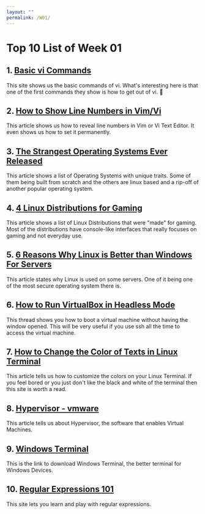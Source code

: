 ```yaml
---
layout: ""
permalink: /W01/
---
```


# Top 10 List of Week 01

## 1. [Basic vi Commands](https://www.cs.colostate.edu/helpdocs/vi.html)<br>
This site shows us the basic commands of vi. What's interesting here is that one of the first commands they show is how to get out of vi. 🤣

## 2. [How to Show Line Numbers in Vim/Vi](https://linuxize.com/post/how-to-show-line-numbers-in-vim/)<br>
This article shows us how to reveal line numbers in Vim or Vi Text Editor. It even shows us how to set it permanently.

## 3. [The Strangest Operating Systems Ever Released](https://www.pcmag.com/news/the-strangest-operating-systems-ever-released)<br>
This article shows a list of Operating Systems with unique traits. Some of them being built from scratch and the others are linux based and a rip-off of another popular operating system.

## 4. [4 Linux Distributions for Gaming](https://opensource.com/article/20/5/linux-gaming)<br>
This article shows a list of Linux Distributions that were "made" for gaming. Most of the distributions have console-like interfaces that really focuses on gaming and not everyday use.

## 5. [6 Reasons Why Linux is Better than Windows For Servers](https://www.tecmint.com/why-linux-is-better-than-windows-for-servers)<br>
This article states why Linux is used on some servers. One of it being one of the most secure operating system there is.

## 6. [How to Run VirtualBox in Headless Mode](https://superuser.com/questions/135498/run-virtualbox-in-background-without-a-window)<br>
This thread shows you how to boot a virtual machine without having the window opened. This will be very useful if you use ssh all the time to access the virtual machine.

## 7. [How to Change the Color of Texts in Linux Terminal](https://www.cyberciti.biz/faq/bash-shell-change-the-color-of-my-shell-prompt-under-linux-or-unix/)<br>
This article tells us how to customize the colors on your Linux Terminal. If you feel bored or you just don't like the black and white of the terminal then this site is worth a read.

## 8. [Hypervisor - vmware](https://www.vmware.com/topics/glossary/content/hypervisor)<br>
This article tells us about Hypervisor, the software that enables Virtual Machines.

## 9. [Windows Terminal](https://www.microsoft.com/en-us/p/windows-terminal/9n0dx20hk701?activetab=pivot:overviewtab)<br>
This is the link to download Windows Terminal, the better terminal for Windows Devices.

## 10. [Regular Expressions 101](https://regex101.com/)<br>
This site lets you learn and play with regular expressions.
